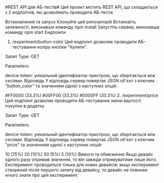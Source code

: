 #REST API для АБ-тестів#
Цей проект містить REST API, що складається з 2 ендпоітнів, які дозволяють проводити АБ-тести.

Встановлення та запуск
Клонуйте цей репозиторій
Встановіть залежності, виконавши команду npm install
Запустіть сервер, виконавши команду npm start
Ендпоінти
1. /experiment/button-color
Цей ендпоінт дозволяє проводити АБ-тестування коліру кнопки "Купити".

Запит
Type: GET

Parameters:

device-token: унікальний ідентифікатор пристрою, що зберігається між сесіями.
Відповідь
У відповідь сервер повертає JSON об'єкт з ключем "button_color" та значенням однієї з наступних опцій:

#FF0000 (33.3%)
#00FF00 (33.3%)
#0000FF (33.3%)
2. /experiment/price
Цей ендпоінт дозволяє проводити АБ-тестування зміни вартості покупки в додатку.

Запит
Type: GET

Parameters:

device-token: унікальний ідентифікатор пристрою, що зберігається між сесіями.
Відповідь
У відповідь сервер повертає JSON об'єкт з ключем "price" та значенням однієї з наступних опцій:

10 (75%)
20 (10%)
50 (5%)
5 (10%)
Вимоги та обмеження
Якщо девайс одного разу отримав значення, то він завжди отримуватиме лише його.
Експеримент проводиться тільки для нових девайсів: якщо експеримент створений після першого запиту від девайсу, то девайс не повинен нічого знати про цей експеримент.
